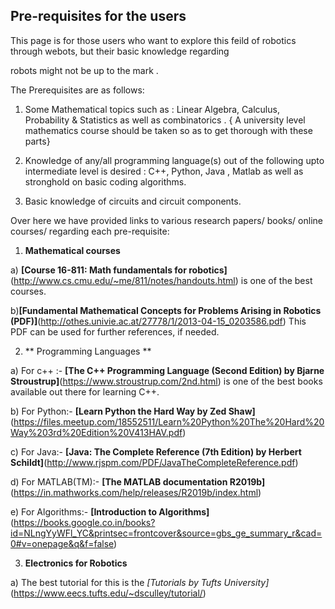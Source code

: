 ## Pre-requisites for the users

This page is for those users who want to explore this feild of robotics through webots, but their basic knowledge regarding 

robots might not be up to the mark .

The Prerequisites are as follows:

1. Some Mathematical topics such as : Linear Algebra, Calculus, Probability & Statistics as well as combinatorics .
{ A university level mathematics course should be taken so as to get thorough with these parts}

2. Knowledge of any/all programming language(s) out of the following upto intermediate level is desired : C++, Python, Java , Matlab
as well as stronghold on basic coding algorithms.

3. Basic knowledge of circuits and circuit components.

Over here we have provided links to various research papers/ books/ online courses/ regarding each pre-requisite:
1. **Mathematical courses**

a) **[Course 16-811: Math fundamentals for robotics]**(http://www.cs.cmu.edu/~me/811/notes/handouts.html) is one of the best courses.

b)**[Fundamental Mathematical Concepts for Problems Arising in Robotics (PDF)]**(http://othes.univie.ac.at/27778/1/2013-04-15_0203586.pdf)
This PDF can be used for further references, if needed.

2. ** Programming Languages **

a) For c++ :- **[The C++ Programming Language (Second Edition) by Bjarne Stroustrup]**(https://www.stroustrup.com/2nd.html) is one of the best books
available out there for learning C++.

b) For Python:- **[Learn Python the Hard Way by Zed Shaw]**(https://files.meetup.com/18552511/Learn%20Python%20The%20Hard%20Way%203rd%20Edition%20V413HAV.pdf)

c) For Java:- **[Java: The Complete Reference (7th Edition) by Herbert Schildt]**(http://www.rjspm.com/PDF/JavaTheCompleteReference.pdf)

d) For MATLAB(TM):- **[The MATLAB documentation R2019b]**(https://in.mathworks.com/help/releases/R2019b/index.html)

e) For Algorithms:- **[Introduction to Algorithms]**(https://books.google.co.in/books?id=NLngYyWFl_YC&printsec=frontcover&source=gbs_ge_summary_r&cad=0#v=onepage&q&f=false)

3) **Electronics for Robotics**

a) The best tutorial for this is the *[Tutorials by Tufts University]*(https://www.eecs.tufts.edu/~dsculley/tutorial/)
